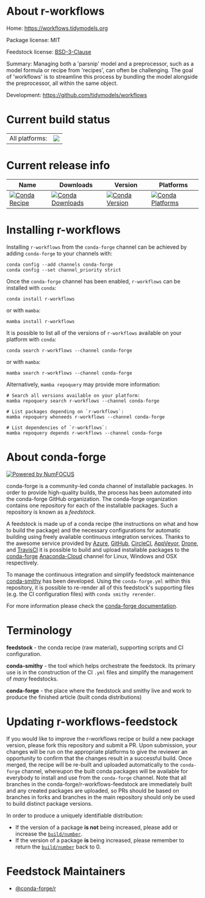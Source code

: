 About r-workflows
=================

Home: https://workflows.tidymodels.org

Package license: MIT

Feedstock license: [BSD-3-Clause](https://github.com/conda-forge/r-workflows-feedstock/blob/main/LICENSE.txt)

Summary: Managing both a 'parsnip' model and a preprocessor, such as a model formula or recipe from 'recipes', can often be challenging. The goal of 'workflows' is to streamline this process by bundling the model alongside the preprocessor, all within the same object.

Development: https://github.com/tidymodels/workflows

Current build status
====================


<table><tr><td>All platforms:</td>
    <td>
      <a href="https://dev.azure.com/conda-forge/feedstock-builds/_build/latest?definitionId=9095&branchName=main">
        <img src="https://dev.azure.com/conda-forge/feedstock-builds/_apis/build/status/r-workflows-feedstock?branchName=main">
      </a>
    </td>
  </tr>
</table>

Current release info
====================

| Name | Downloads | Version | Platforms |
| --- | --- | --- | --- |
| [![Conda Recipe](https://img.shields.io/badge/recipe-r--workflows-green.svg)](https://anaconda.org/conda-forge/r-workflows) | [![Conda Downloads](https://img.shields.io/conda/dn/conda-forge/r-workflows.svg)](https://anaconda.org/conda-forge/r-workflows) | [![Conda Version](https://img.shields.io/conda/vn/conda-forge/r-workflows.svg)](https://anaconda.org/conda-forge/r-workflows) | [![Conda Platforms](https://img.shields.io/conda/pn/conda-forge/r-workflows.svg)](https://anaconda.org/conda-forge/r-workflows) |

Installing r-workflows
======================

Installing `r-workflows` from the `conda-forge` channel can be achieved by adding `conda-forge` to your channels with:

```
conda config --add channels conda-forge
conda config --set channel_priority strict
```

Once the `conda-forge` channel has been enabled, `r-workflows` can be installed with `conda`:

```
conda install r-workflows
```

or with `mamba`:

```
mamba install r-workflows
```

It is possible to list all of the versions of `r-workflows` available on your platform with `conda`:

```
conda search r-workflows --channel conda-forge
```

or with `mamba`:

```
mamba search r-workflows --channel conda-forge
```

Alternatively, `mamba repoquery` may provide more information:

```
# Search all versions available on your platform:
mamba repoquery search r-workflows --channel conda-forge

# List packages depending on `r-workflows`:
mamba repoquery whoneeds r-workflows --channel conda-forge

# List dependencies of `r-workflows`:
mamba repoquery depends r-workflows --channel conda-forge
```


About conda-forge
=================

[![Powered by
NumFOCUS](https://img.shields.io/badge/powered%20by-NumFOCUS-orange.svg?style=flat&colorA=E1523D&colorB=007D8A)](https://numfocus.org)

conda-forge is a community-led conda channel of installable packages.
In order to provide high-quality builds, the process has been automated into the
conda-forge GitHub organization. The conda-forge organization contains one repository
for each of the installable packages. Such a repository is known as a *feedstock*.

A feedstock is made up of a conda recipe (the instructions on what and how to build
the package) and the necessary configurations for automatic building using freely
available continuous integration services. Thanks to the awesome service provided by
[Azure](https://azure.microsoft.com/en-us/services/devops/), [GitHub](https://github.com/),
[CircleCI](https://circleci.com/), [AppVeyor](https://www.appveyor.com/),
[Drone](https://cloud.drone.io/welcome), and [TravisCI](https://travis-ci.com/)
it is possible to build and upload installable packages to the
[conda-forge](https://anaconda.org/conda-forge) [Anaconda-Cloud](https://anaconda.org/)
channel for Linux, Windows and OSX respectively.

To manage the continuous integration and simplify feedstock maintenance
[conda-smithy](https://github.com/conda-forge/conda-smithy) has been developed.
Using the ``conda-forge.yml`` within this repository, it is possible to re-render all of
this feedstock's supporting files (e.g. the CI configuration files) with ``conda smithy rerender``.

For more information please check the [conda-forge documentation](https://conda-forge.org/docs/).

Terminology
===========

**feedstock** - the conda recipe (raw material), supporting scripts and CI configuration.

**conda-smithy** - the tool which helps orchestrate the feedstock.
                   Its primary use is in the construction of the CI ``.yml`` files
                   and simplify the management of *many* feedstocks.

**conda-forge** - the place where the feedstock and smithy live and work to
                  produce the finished article (built conda distributions)


Updating r-workflows-feedstock
==============================

If you would like to improve the r-workflows recipe or build a new
package version, please fork this repository and submit a PR. Upon submission,
your changes will be run on the appropriate platforms to give the reviewer an
opportunity to confirm that the changes result in a successful build. Once
merged, the recipe will be re-built and uploaded automatically to the
`conda-forge` channel, whereupon the built conda packages will be available for
everybody to install and use from the `conda-forge` channel.
Note that all branches in the conda-forge/r-workflows-feedstock are
immediately built and any created packages are uploaded, so PRs should be based
on branches in forks and branches in the main repository should only be used to
build distinct package versions.

In order to produce a uniquely identifiable distribution:
 * If the version of a package **is not** being increased, please add or increase
   the [``build/number``](https://docs.conda.io/projects/conda-build/en/latest/resources/define-metadata.html#build-number-and-string).
 * If the version of a package **is** being increased, please remember to return
   the [``build/number``](https://docs.conda.io/projects/conda-build/en/latest/resources/define-metadata.html#build-number-and-string)
   back to 0.

Feedstock Maintainers
=====================

* [@conda-forge/r](https://github.com/conda-forge/r/)

